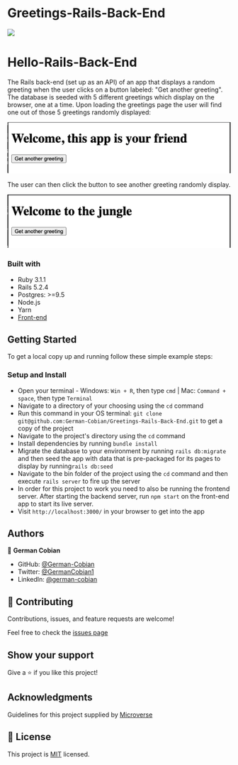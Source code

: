 # Greetings-Rails-Back-End

![](https://img.shields.io/badge/Microverse-blueviolet)

# Hello-Rails-Back-End

The Rails back-end (set up as an API) of an app that displays a random greeting when the user clicks on a button labeled: "Get another greeting". The database is seeded with 5 different greetings which display on the browser, one at a time. Upon loading the greetings page the user will find one out of those 5 greetings randomly displayed:

![Greetings](/assets/Greeting1.png?raw=true "random greeting")

The user can then click the button to see another greeting randomly display.

![Greetings](/assets/Greeting2.png?raw=true "random greeting")

### Built with

* Ruby 3.1.1
* Rails 5.2.4
* Postgres: >=9.5
* Node.js
* Yarn
* [Front-end](https://github.com/German-Cobian/Hello-React-Front-End)


## Getting Started

To get a local copy up and running follow these simple example steps:


### Setup and Install

* Open your terminal - Windows: `Win + R`, then type `cmd` | Mac: `Command + space`, then type `Terminal`
* Navigate to a directory of your choosing using the `cd` command
* Run this command in your OS terminal: `git clone git@github.com:German-Cobian/Greetings-Rails-Back-End.git` to get a copy of the project
* Navigate to the project's directory using the `cd` command
* Install dependencies by running `bundle install`
* Migrate the database to your environment by running `rails db:migrate` and then seed the app with data that is pre-packaged for its pages to display by running`rails db:seed`
* Navigate to the bin folder of the project using the `cd` command and then execute `rails server` to fire up the server
* In order for this project to work you need to also be running the frontend server. After starting the backend server,
  run `npm start` on the front-end app to start its live server.
* Visit `http://localhost:3000/` in your browser to get into the app


## Authors

👤 **German Cobian**

* GitHub: [@German-Cobian](https://github.com/German-Cobian)
* Twitter: [@GermanCobian1](https://twitter.com/GermanCobian1)
* LinkedIn: [@german-cobian](https://www.linkedin.com/in/german-cobian/)


## 🤝 Contributing

Contributions, issues, and feature requests are welcome!

Feel free to check the [issues page](https://github.com/German-Cobian/Greetings-Rails-Back-End/issues)

## Show your support

Give a ⭐️ if you like this project!


## Acknowledgments

Guidelines for this project supplied by [Microverse](https://github.com/microverseinc/curriculum-rails/blob/main/connect-frontend-frameworks/hello_world_two_apps.md)


## 📝 License

This project is [MIT](https://github.com/German-Cobian/Greetings-Rails-Back-End/blob/main/LICENSE) licensed.